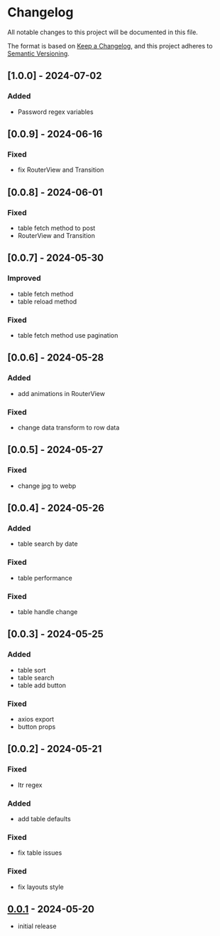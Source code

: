 # Changelog

All notable changes to this project will be documented in this file.

The format is based on [Keep a Changelog],
and this project adheres to [Semantic Versioning].

## [1.0.0] - 2024-07-02
### Added
- Password regex variables

## [0.0.9] - 2024-06-16
### Fixed
- fix RouterView and Transition

## [0.0.8] - 2024-06-01
### Fixed
- table fetch method to post
- RouterView and Transition

## [0.0.7] - 2024-05-30
### Improved
- table fetch method
- table reload method
### Fixed
- table fetch method use pagination

## [0.0.6] - 2024-05-28
### Added
- add animations in RouterView
### Fixed
- change data transform to row data 

## [0.0.5] - 2024-05-27
### Fixed
- change jpg to webp

## [0.0.4] - 2024-05-26
### Added
- table search by date
### Fixed
- table performance
### Fixed
- table handle change 

## [0.0.3] - 2024-05-25
### Added
- table sort
- table search
- table add button
### Fixed
- axios export
- button props


## [0.0.2] - 2024-05-21

### Fixed
- ltr regex
### Added
- add table defaults
### Fixed
- fix table issues 
### Fixed
- fix layouts style

## [0.0.1] - 2024-05-20

- initial release


<!-- Links -->
[keep a changelog]: https://keepachangelog.com/en/1.0.0/
[semantic versioning]: https://semver.org/spec/v2.0.0.html

<!-- Versions -->
[0.0.1]: https://github.com/amirrr1987/nahal-core/releases/tag/v0.0.1